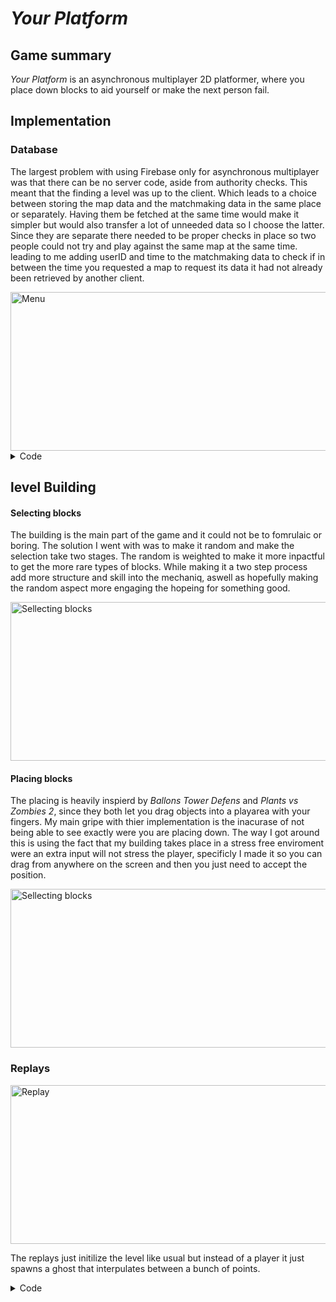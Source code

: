# *Your Platform*
## Game summary
*Your Platform* is an asynchronous multiplayer 2D platformer, where you place down blocks to aid yourself or make the next person fail.  

## Implementation

### Database
The largest problem with using Firebase only for asynchronous multiplayer was that there can be no server code, aside from authority checks. This meant that the finding a level was up to the client. Which leads to a choice between storing the map data and the matchmaking data in the same place or separately. Having them be fetched at the same time would make it simpler but would also transfer a lot of unneeded data so I choose the latter. Since they are separate there needed to be proper checks in place so two people could not try and play against the same map at the same time. leading to me adding userID and time to the matchmaking data to check if in between the time you requested a map to request its data it had not already been retrieved by another client.

<img width="546" height="254" alt="Menu" src="https://github.com/user-attachments/assets/10b8009f-8223-4361-89d8-1eea64d2d7e7" /> 

 <Details>
 <summary> Code </summary>

```cs

private void CheckForOpenGame(DataSnapshot snapShot)
{
    GameStates gameStates = JsonUtility.FromJson<GameStates>(snapShot.GetRawJsonValue());

    for (int i = 0; i < gameStates.activeStatus.Length; i++)
    {
        long time = gameStates.activeStatus[i].timeSetActive;
        if (!gameStates.activeStatus[i].isActive || (time < System.DateTime.UtcNow.Ticks && new System.DateTime(time).Day != System.DateTime.UtcNow.Day))
        {
            SetGameActive(i);
            FetchGameData(i);
            return;
        }
    }

    startButton.interactable = true;
    Debug.LogWarning("No game is active, Try again later");
}

private void SetGameActive(int i)
{
    Active active = new Active(true, System.DateTime.UtcNow.Ticks);
    database.RootReference.Child("gameStates").Child("activeStatus").Child(i.ToString()).SetRawJsonValueAsync(JsonUtility.ToJson(active)).ContinueWithOnMainThread(task =>
    {
        if (task.Exception != null) { Debug.Log(task.Exception); }
        else
        {
            gameStateindex = i;
            startTime = active.timeSetActive;
            TryToStartGame(false);
        }
    });
}

private void FetchGameData(int i)
{
    database.RootReference.Child("games").Child("gameData").Child(i.ToString()).GetValueAsync().ContinueWithOnMainThread(task =>
    {
        if (task.Exception != null) { Debug.Log(task.Exception); }
        else
        {
            gameDataindex = i;
            gameData = task.Result.GetRawJsonValue();
            TryToStartGame(false);
        }
    });
}

private void TryToStartGame(bool isReplay)
{
    if (gameDataindex == gameStateindex && gameData != null && gameData.Length > 1 && startTime != default)
    {
        StartGame(isReplay);
    }
}

```

 </Details>

## level Building


#### Selecting blocks

The building is the main part of the game and it could not be to fomrulaic or boring. The solution I went with was to make it random and make the selection take two stages. The random is weighted to make it more inpactful to get the more rare types of blocks. While making it a two step process add more structure and skill into the mechaniq, aswell as hopefully making the random aspect more engaging the hopeing for something good.

<img width="546" height="254" alt="Sellecting blocks" src="https://github.com/user-attachments/assets/6a5d2511-419d-426d-af60-2f79ccc70dbe" />

#### Placing blocks

The placing is heavily inspierd by _Ballons Tower Defens_ and _Plants vs Zombies 2_, since they both let you drag objects into a playarea with your fingers. My main gripe with thier implementation is the inacurase of not being able to see exactly were you are placing down. The way I got around this is using the fact that my building takes place in a stress free enviroment were an extra input will not stress the player, specificly I made it so you can drag from anywhere on the screen and then you just need to accept the position.

<img width="546" height="254" alt="Sellecting blocks" src="https://github.com/user-attachments/assets/58b67f38-4d8a-4550-8c17-8cc8a1a9a170" />

### Replays

<img width="546" height="254" alt="Replay" src="https://github.com/user-attachments/assets/efe81cf7-b1b3-4130-9544-149d0498ccae" />

The replays just initilize the level like usual but instead of a player it just spawns a ghost that interpulates between a bunch of points.
 <Details>
 <summary> Code </summary>

```cs

using UnityEngine;

public class GhostPlayer : MonoBehaviour
{
    Ghost ghost;
    float startTime;
    int i = 1;

    public void SetGhost(Ghost ghost)
    {
        this.ghost = ghost;
        startTime = Time.time;
    }

    private void Update()
    {
        if (ghost == null) { return; }
        FollowGhost();
    }

    private void FollowGhost()
    {
        float ratio;
        do
        {
            if (Time.time - startTime > ghost.times[ghost.times.Length - 1]) { Finished(); return; }
            ratio = (Time.time - startTime - ghost.times[i - 1]) / (ghost.times[i] - ghost.times[i - 1]);
            if (ratio < 1) { break; }
            else { i++; }
        } while (true);

        Vector3 newPos = new Vector3(ratio * (ghost.x[i] - ghost.x[i - 1]) + ghost.x[i - 1], ratio * (ghost.y[i] - ghost.y[i - 1]) + ghost.y[i - 1], transform.position.z);
        transform.position = newPos;
    }

    private void Finished()
    {
        LevelManager.Instance.OnReplayComplete();
    }
}

```

 </Details>


